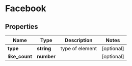 # Facebook

## Properties

| Name | Type | Description | Notes |
|------------ | ------------- | ------------- | -------------|
**type** | **string** | type of element |[optional]|
**like_count** | **number** |  |[optional]|